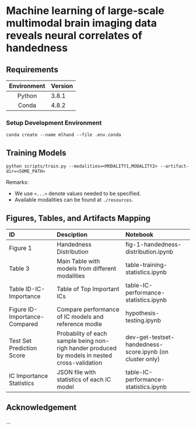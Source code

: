 # Machine learning of large-scale multimodal brain imaging data reveals neural correlates of handedness


## Requirements 
| Environment | Version |
|:---:|:---|
| Python | 3.8.1 |
| Conda | 4.8.2 |

### Setup Development Environment

```
conda create --name mlhand --file .env.conda
```

## Training Models

```
python scripts/train.py --modalities=<MODALITY1,MODALITY2> --artifact-dir=<SOME_PATH>
```

Remarks:
- We use `<...>` denote values needed to be specified. 
- Available modalities can be found at `./resources`.

## Figures, Tables, and Artifacts Mapping 

|ID|Desciption| Notebook|
|:----|:-------|:---|
|Figure 1|Handedness Distribution  | fig-1-handedness-distribution.ipynb |
|Table 3| Main Table with models from different modalities | table-training-statistics.ipynb |
|Table ID-IC-Importance| Table of Top Important ICs | table-IC-performance-statistics.ipynb |
|Figure ID-Importance-Compared| Compare performance of IC models and reference modle | hypothesis-testing.ipynb |
|Test Set Prediction Score | Probablity of each sample being non-righ hander produced by models in nested cross-validation| dev-get-testset-handedness-score.ipynb (on cluster only) |
|IC Importance Statistics| JSON file with statistics of each IC model| table-IC-performance-statistics.ipynb |



## Acknowledgement
...